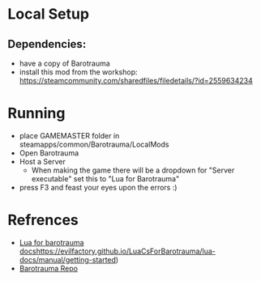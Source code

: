 # Local Setup

## Dependencies:
- have a copy of Barotrauma
- install this mod from the workshop: https://steamcommunity.com/sharedfiles/filedetails/?id=2559634234

# Running
- place GAMEMASTER folder in steamapps/common/Barotrauma/LocalMods 
- Open Barotrauma
- Host a Server
   - When making the game there will be a dropdown for "Server executable" set this to "Lua for Barotrauma"
- press F3 and feast your eyes upon the errors :)

# Refrences
- [Lua for barotrauma docs](https://evilfactory.github.io/LuaCsForBarotrauma/lua-docs/manual/getting-started/)https://evilfactory.github.io/LuaCsForBarotrauma/lua-docs/manual/getting-started)
- [Barotrauma Repo](https://github.com/evilfactory/LuaCsForBarotrauma/tree/6b149e0498b9b634847c867ec6a211532f609c7b)


